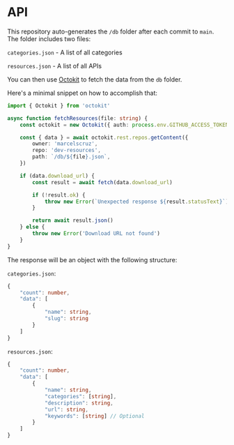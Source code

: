 # API

This repository auto-generates the `/db` folder after each commit to `main`. The folder includes two files:

`categories.json` - A list of all categories

`resources.json` - A list of all APIs

You can then use [Octokit](https://github.com/octokit) to fetch the data from the `db` folder.

Here's a minimal snippet on how to accomplish that:

```ts
import { Octokit } from 'octokit'

async function fetchResources(file: string) {
    const octokit = new Octokit({ auth: process.env.GITHUB_ACCESS_TOKEN })

    const { data } = await octokit.rest.repos.getContent({
        owner: 'marcelscruz',
        repo: 'dev-resources',
        path: `/db/${file}.json`,
    })

    if (data.download_url) {
        const result = await fetch(data.download_url)

        if (!result.ok) {
            throw new Error(`Unexpected response ${result.statusText}`)
        }

        return await result.json()
    } else {
        throw new Error('Download URL not found')
    }
}
```

The response will be an object with the following structure:

`categories.json`:

```ts
{
    "count": number,
    "data": [
        {
            "name": string,
            "slug": string
        }
    ]
}
```

`resources.json`:

```ts
{
    "count": number,
    "data": [
        {
            "name": string,
            "categories": [string],
            "description": string,
            "url": string,
            "keywords": [string] // Optional
        }
    ]
}
```
